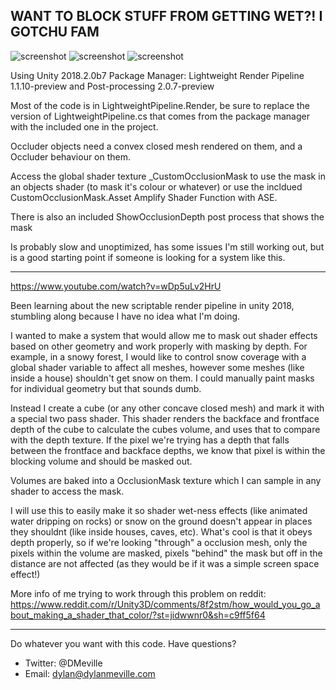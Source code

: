 

## WANT TO BLOCK STUFF FROM GETTING WET?! I GOTCHU FAM

![screenshot](https://i.imgur.com/GQkoxMy.gif)
![screenshot](https://i.imgur.com/Jd7yXJ4.gif)
![screenshot](https://i.imgur.com/6XeEZDS.gif)

Using Unity 2018.2.0b7
Package Manager: Lightweight Render Pipeline 1.1.10-preview and Post-processing 2.0.7-preview 

Most of the code is in LightweightPipeline.Render, be sure to replace the version of LightweightPipeline.cs that comes from the package manager with the included one in the project.

Occluder objects need a convex closed mesh rendered on them, and a Occluder behaviour on them.  

Access the global shader texture _CustomOcclusionMask to use the mask in an objects shader (to mask it's colour or whatever) or use the incldued CustomOcclusionMask.Asset Amplify Shader Function with ASE.

There is also an included ShowOcclusionDepth post process that shows the mask

Is probably slow and unoptimized, has some issues I'm still working out, but is a good starting point if someone is looking for a system like this.

----
https://www.youtube.com/watch?v=wDp5uLv2HrU

Been learning about the new scriptable render pipeline in unity 2018, stumbling along because I have no idea what I'm doing.

I wanted to make a system that would allow me to mask out shader effects based on other geometry and work properly with masking by depth. For example, in a snowy forest, I would like to control snow coverage with a global shader variable to affect all meshes, however some meshes (like inside a house) shouldn't get snow on them.  I could manually paint masks for individual geometry but that sounds dumb.

Instead I create a cube (or any other concave closed mesh) and mark it with a special two pass shader.  This shader renders the backface and frontface depth of the cube to calculate the cubes volume, and uses that to compare with the depth texture.  If the pixel we're trying has a depth that falls between the frontface and backface depths, we know that pixel is within the blocking volume and should be masked out.

Volumes are baked into a OcclusionMask texture which I can sample in any shader to access the mask.

I will use this to easily make it so shader wet-ness effects (like animated water dripping on rocks) or snow on the ground doesn't appear in places they shouldnt (like inside houses, caves, etc).  What's cool is that it obeys depth properly, so if we're looking "through" a occlusion mesh, only the pixels within the volume are masked, pixels "behind" the mask but off in the distance are not affected (as they would be if it was a simple screen space effect!)

More info of me trying to work through this problem on reddit: 
https://www.reddit.com/r/Unity3D/comments/8f2stm/how_would_you_go_about_making_a_shader_that_color/?st=jidwwnr0&sh=c9ff5f64

----

Do whatever you want with this code.
Have questions? 
- Twitter: @DMeville
- Email: dylan@dylanmeville.com
